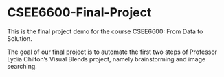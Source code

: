 # CSEE6600-Final-Project
This is the final project demo for the course CSEE6600: From Data to Solution. 

The goal of our final project is to automate the first two steps of Professor Lydia Chilton’s Visual Blends project, namely brainstorming and image searching.
